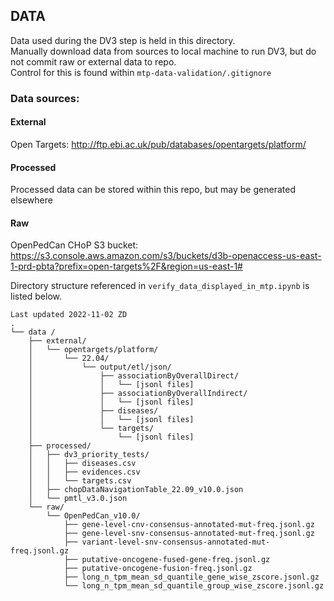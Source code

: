## DATA
Data used during the DV3 step is held in this directory.  
Manually download data from sources to local machine to run DV3, but do not commit raw or external data to repo.  
Control for this is found within `mtp-data-validation/.gitignore`

### Data sources:
#### External
Open Targets: http://ftp.ebi.ac.uk/pub/databases/opentargets/platform/ 
#### Processed
Processed data can be stored within this repo, but may be generated elsewhere
#### Raw
OpenPedCan CHoP S3 bucket: https://s3.console.aws.amazon.com/s3/buckets/d3b-openaccess-us-east-1-prd-pbta?prefix=open-targets%2F&region=us-east-1#

Directory structure referenced in `verify_data_displayed_in_mtp.ipynb` is listed below.  

```
Last updated 2022-11-02 ZD
.
└── data /
    ├── external/
    │   └── opentargets/platform/
    │       └── 22.04/
    │           └── output/etl/json/
    │               ├── associationByOverallDirect/
    │               │   └── [jsonl files]
    │               ├── associationByOverallIndirect/
    │               │   └── [jsonl files]
    │               ├── diseases/
    │               │   └── [jsonl files]
    │               └── targets/
    │                   └── [jsonl files]
    ├── processed/
    │   ├── dv3_priority_tests/
    │   │   ├── diseases.csv
    │   │   ├── evidences.csv
    │   │   └── targets.csv
    │   ├── chopDataNavigationTable_22.09_v10.0.json 
    │   └── pmtl_v3.0.json
    └── raw/
        └── OpenPedCan_v10.0/
            ├── gene-level-cnv-consensus-annotated-mut-freq.jsonl.gz
            ├── gene-level-snv-consensus-annotated-mut-freq.jsonl.gz
            ├── variant-level-snv-consensus-annotated-mut-freq.jsonl.gz
            ├── putative-oncogene-fused-gene-freq.jsonl.gz
            ├── putative-oncogene-fusion-freq.jsonl.gz
            ├── long_n_tpm_mean_sd_quantile_gene_wise_zscore.jsonl.gz
            └── long_n_tpm_mean_sd_quantile_group_wise_zscore.jsonl.gz
```
